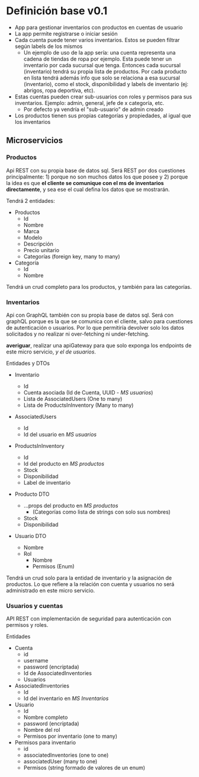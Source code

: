 # Definición base v0.1
* App para gestionar inventarios con productos en cuentas de usuario
* La app permite registrarse o iniciar sesión
* Cada cuenta puede tener varios inventarios. Estos se pueden filtrar según labels de los mismos
  * Un ejemplo de uso de la app sería: una cuenta representa una cadena de tiendas de ropa por ejemplo. Esta puede tener un inventario por cada sucursal que tenga. Entonces cada sucursal (inventario) tendrá su propia lista de productos. Por cada producto en lista tendrá además info que solo se relaciona a esa sucursal (inventario), como el stock, disponibilidad y labels de inventario (ej: abrigos, ropa deportiva, etc).
* Estas cuentas pueden crear sub-usuarios con roles y permisos para sus inventarios. Ejemplo: admin, general, jefe de x categoría, etc.
  * Por defecto ya vendría el "sub-usuario" de admin creado
* Los productos tienen sus propias categorías y propiedades, al igual que los inventarios

## Microservicios
### Productos
Api REST con su propia base de datos sql. Será REST por dos cuestiones principalmente: 1) porque no son muchos datos los que posee y 2) porque la idea es que **el cliente se comunique con el ms de inventarios directamente**, y sea ese el cual defina los datos que se mostrarán.

Tendrá 2 entidades:
* Productos
  * Id
  * Nombre
  * Marca
  * Modelo
  * Descripción
  * Precio unitario
  * Categorías (foreign key, many to many)
* Categoría
  * Id
  * Nombre

Tendrá un crud completo para los productos, y también para las categorías.

### Inventarios
Api con GraphQL también con su propia base de datos sql. Será con graphQL porque es la que se comunica con el cliente, salvo para cuestiones de autenticación o usuarios. Por lo que permitiría devolver solo los datos solicitados y no realizar ni over-fetching ni under-fetching.

**averiguar**, realizar una apiGateway para que solo exponga los endpoints de este micro servicio, *y el de usuarios*.

Entidades y DTOs
* Inventario
  * Id
  * Cuenta asociada (Id de Cuenta, UUID - *MS usuarios*)
  * Lista de AssociatedUsers (One to many)
  * Lista de ProductsInInventory (Many to many)
* AssociatedUsers
  * Id
  * Id del usuario en *MS usuarios*
* ProductsInInventory
  * Id
  * Id del producto en *MS productos*
  * Stock
  * Disponibilidad
  * Label de inventario
  
* Producto DTO
  * ...props del producto en *MS productos*
    * (Categorías como lista de strings con solo sus nombres)
  * Stock
  * Disponibilidad
* Usuario DTO
  * Nombre
  * Rol
    * Nombre
    * Permisos (Enum)

Tendrá un crud solo para la entidad de inventario y la asignación de productos. Lo que refiere a la relación con cuenta y usuarios no será administrado en este micro servicio.

### Usuarios y cuentas
API REST con implementación de seguridad para autenticación con permisos y roles. 

Entidades
* Cuenta
  * id
  * username
  * password (encriptada)
  * Id de AssociatedInventories
  * Usuarios
* AssociatedInventories
  * Id
  * Id del inventario en *MS Inventarios*
* Usuario
  * Id
  * Nombre completo
  * password (encriptada)
  * Nombre del rol
  * Permisos por inventario (one to many)
* Permisos para inventario
  * id
  * associatedInventories (one to one)
  * associatedUser (many to one)
  * Permisos (string formado de valores de un enum)